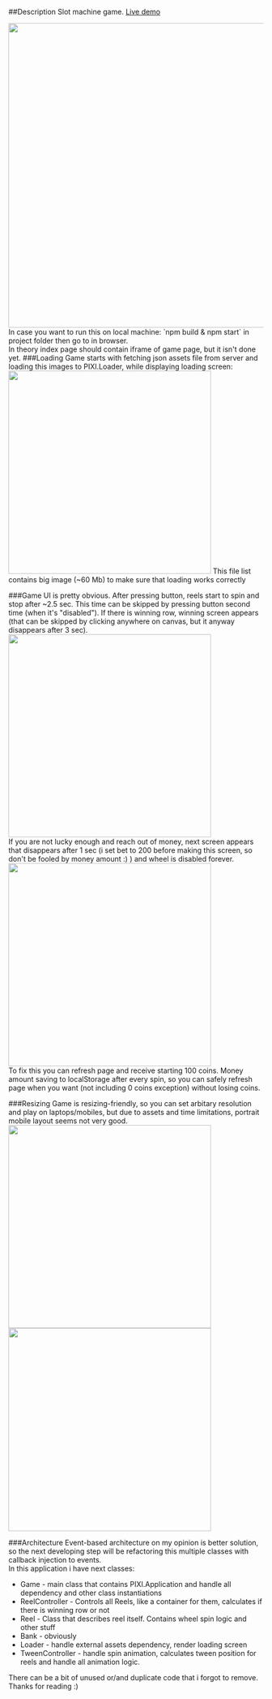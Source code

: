 ##Description
Slot machine game. [Live demo](http://178.157.91.109:8080/game)  


<img src='https://is.gd/HFilGl' width="600">  
<br>
In case you want to run this on local machine:  
`npm build & npm start` in project folder  
then go to <localhost:8080/game> in browser.  
<br>
In theory index <localhost:8080> page should contain iframe of game page, but it isn't done yet.
###Loading
Game starts with fetching json assets file from server
and loading this images to PIXI.Loader, while displaying loading screen:  
<img src='https://is.gd/StzFfK' width='400'>  
This file list contains big image (~60 Mb) to make sure that loading works correctly

###Game
UI is pretty obvious. After pressing button, reels start to spin and stop after ~2.5 sec. This time can be skipped by pressing button second time (when it's "disabled").
If there is winning row, winning screen appears (that can be skipped by clicking anywhere on canvas, but it anyway disappears after 3 sec).  
<img src='https://i.imgur.com/mR8DeYS.png' width='400'>  
If you are not lucky enough and reach out of money, next screen appears that disappears after 1 sec (i set bet to 200 before making this screen, so don't be fooled by money amount :) ) and wheel is disabled forever. 
<img src='https://is.gd/ezx9OW' width='400'>  
To fix this you can refresh page and receive starting 100 coins. Money amount saving to localStorage after every spin, so you can safely refresh page when you want (not including 0 coins exception) without losing coins.

###Resizing
Game is resizing-friendly, so you can set arbitary resolution and play on laptops/mobiles, but due to assets and time limitations, portrait mobile layout seems not very good.   
<img src='https://i.imgur.com/FVQPEQr.png' height='400'> 
<img src='https://i.imgur.com/Pp8w4uH.png' width='400'>

###Architecture
Event-based architecture on my opinion is better solution, so the next developing step will be refactoring this multiple classes with callback injection to events.  
In this application i have next classes:  
* Game - main class that contains PIXI.Application and handle all dependency and other class instantiations
* ReelController - Controls all Reels, like a container for them, calculates if there is winning row or not
* Reel - Class that describes reel itself. Contains wheel spin logic and other stuff
* Bank - obviously
* Loader - handle external assets dependency, render loading screen
* TweenController - handle spin animation, calculates tween position for reels and handle all animation logic.  

There can be a bit of unused or/and duplicate code that i forgot to remove.  
Thanks for reading :)